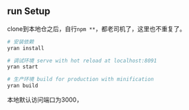 ## run Setup
clone到本地仓之后，自行`npm **`，都老司机了，这里也不重复了。


``` bash
# 安装依赖
yran install

# 调试环境 serve with hot reload at localhost:8091
yran start

# 生产环境 build for production with minification
yran build

```
本地默认访问端口为3000，
